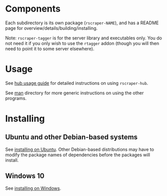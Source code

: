 # Components

Each subdirectory is its own package (`rscraper-NAME`), and has a README page for overview/details/building/installing.

Note: `rscraper-tagger` is for the server library and executables only. You do not need it if you only wish to use the `rtagger` addon (though you will then need to point it to some server elsewhere).

# Usage

See [hub usage guide](guides/hub.md) for detailed instructions on using `rscraper-hub`.

See [man](man) directory for more generic instructions on using the other programs.

# Installing

## Ubuntu and other Debian-based systems

See [installing on Ubuntu](INSTALLING_UBUNTU.md). Other Debian-based distributions may have to modify the package names of dependencies before the packages will install.

## Windows 10

See [installing on Windows](INSTALLING_WINDOWS.md).
